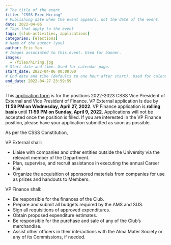 ```yaml
---
# The title of the event
title: "CSSS Exec Hiring"
# Publishing date when the event appears, not the date of the event.
date: 2022-04-06
# Tags that apply to the event
tags: [club-activities, applications]
categories: [elections]
# Name of the author (you)
author: Eric Yan
# Images associated to this event. Used for banner.
images:
  - /files/hiring.jpg
# Start date and time. Used for calendar page.
start_date: 2022-04-06 00:00:00
# End date and time (defaults to one hour after start). Used for calendar page.
end_date: 2022-04-27 23:59:59
---
```

This [application form](https://ubc.ca1.qualtrics.com/jfe/form/SV_0DmGXc99ehHcmUe) is for the positions 2022-2023 CSSS Vice President of External and Vice President of Finance. VP External application is due by **11:59 PM on Wednesday, April 27, 2022**. VP Finance application is **rolling basis** until **11:59 PM on Sunday, April 9, 2022**. Applications will not be accepted once the position is filled. If you are interested in the VP Finance position, please have your application submitted as soon as possible. 

As per the CSSS Constitution, 

VP External shall: 
- Liaise with companies and other entities outside the University via the relevant member of the Department.
- Plan, supervise, and recruit assistance in executing the annual Career Fair.
- Organize the acquisition of sponsored materials from companies for use as prizes and handouts to Members.

VP Finance shall: 
- Be responsible for the finances of the Club.
- Prepare and submit all budgets required by the AMS and SUS.
- Sign all requisitions of approved expenditures.
- Obtain proposed expenditure estimates.
- Be responsible for the purchase and sale of any of the Club’s merchandise.
- Assist other officers in their interactions with the Alma Mater Society or any of its Commissions, if needed.